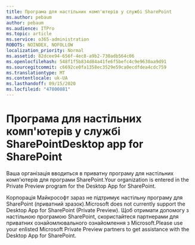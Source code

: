 ```yaml
---
title: Програма для настільних комп'ютерів у службі SharePoint
ms.author: pebaum
author: pebaum
ms.audience: ITPro
ms.topic: article
ms.service: o365-administration
ROBOTS: NOINDEX, NOFOLLOW
localization_priority: Normal
ms.assetid: 82dcee94-656f-4ec8-a9b2-730adb564c06
ms.openlocfilehash: 548f1f5b834d84a41fe6f5befc4c9e9630aa9d91
ms.sourcegitcommit: c6692ce0fa1358ec3529e59ca0ecdfdea4cdc759
ms.translationtype: MT
ms.contentlocale: uk-UA
ms.lasthandoff: 09/15/2020
ms.locfileid: "47800881"
---
```

# <a name="desktop-app-for-sharepoint"></a><span data-ttu-id="2705e-102">Програма для настільних комп'ютерів у службі SharePoint</span><span class="sxs-lookup"><span data-stu-id="2705e-102">Desktop app for SharePoint</span></span>

<span data-ttu-id="2705e-103">Ваша організація вводиться в приватну програму для настільних комп'ютерів для програми SharePoint.</span><span class="sxs-lookup"><span data-stu-id="2705e-103">Your organization is entered in the Private Preview program for the Desktop App for SharePoint.</span></span>

<span data-ttu-id="2705e-104">Корпорація Майкрософт зараз не підтримує настільну програму для SharePoint (приватний зразок).</span><span class="sxs-lookup"><span data-stu-id="2705e-104">Microsoft does not currently support the Desktop App for SharePoint (Private Preview).</span></span> <span data-ttu-id="2705e-105">Щоб отримати допомогу з настільною програмою SharePoint, скористайтеся партнерами для приватних ознайомлювального ознайомлення з Microsoft.</span><span class="sxs-lookup"><span data-stu-id="2705e-105">Please use your enlisted Microsoft Private Preview partners to get assistance with the Desktop App for SharePoint.</span></span>

